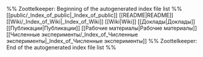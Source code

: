 %% Zoottelkeeper: Beginning of the autogenerated index file list  %%
 [[public/_Index_of_public|_Index_of_public]]
 [[README|README]]
 [[Wiki/_Index_of_Wiki|_Index_of_Wiki]]
 [[Wiki|Wiki]]
 [[Доклады|Доклады]]
 [[Публикации|Публикации]]
 [[Рабочие материалы|Рабочие материалы]]
 [[Численные эксперименты/_Index_of_Численные эксперименты|_Index_of_Численные эксперименты]]
%% Zoottelkeeper: End of the autogenerated index file list  %%
